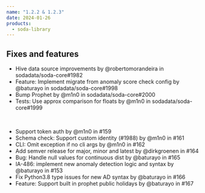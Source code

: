 ```yaml
---
name: "1.2.2 & 1.2.3"
date: 2024-01-26
products:
  - soda-library
---
```


## Fixes and features

* Hive data source improvements by @robertomorandeira in sodadata/soda-core#1982
* Feature: Implement migrate from anomaly score check config by @baturayo in sodadata/soda-core#1998
* Bump Prophet by @m1n0 in sodadata/soda-core#2000
* Tests: Use approx comparison for floats by @m1n0 in sodadata/soda-core#1999

<br />

* Support token auth by @m1n0 in #159
* Schema check: Support custom identity (#1988) by @m1n0 in #161
* CLI: Omit exception if no cli args by @m1n0 in #162
* Add semver release for major, minor and latest by @dirkgroenen in #164
* Bug: Handle null values for continuous dist by @baturayo in #165
* IA-486: implement new anomaly detection logic and syntax by @baturayo in #153
* Fix Python3.8 type issues for new AD syntax by @baturayo in #166
* Feature: Support built in prophet public holidays by @baturayo in #167